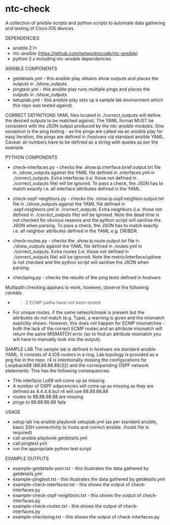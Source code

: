 # ntc-check

A collection of ansible scripts and python scripts to automate data gathering and testing of Cisco IOS devices.

DEPENDENCIES
- ansible 2.1+
- ntc-ansible (https://github.com/networktocode/ntc-ansible)
- python 2.x including ntc-ansible dependencies

ANSIBLE COMPONENTS
- getdetails.yml - this ansible play obtains show outputs and places the outputs in ./show_outputs
- pingtest.yml - this ansible play runs multiple pings and places the outputs in ./show_outputs
- setuplab.yml - this ansible play sets up a sample lab environment which this repo was tested against.

CORRECT DEFINITIONS
YAML files located in ./correct_outputs will define the desired outputs to be matched against. The YAML format MUST be consistent with the JSON output produced by the ntc-ansible modules.
One exception is the ping testing - as the pings are called via an ansible play for easy iteration, the pings are defined in /hostvars via standard ansible YAML.
Caveat: all numbers have to be defined as a string with quotes as per the example.

PYTHON COMPONENTS
- check-interfaces.py - checks the <device>.show.ip.interface.brief.output.txt file in ./show_outputs against the YAML file defined in <device>.interfaces.yml in ./correct_outputs.
Extra interfaces (i.e. those not defined in ./correct_outputs file) will be ignored.
To pass a check, the JSON has to match exactly i.e. all interface attributes defined in the YAML.

- check-ospf-neighbors.py - checks the <device>.show.ip.ospf.neighbor.output.txt file in ./show_outputs against the YAML file defined in <device>.ospf.neighbors.yml in ./correct_outputs.
Extra neighbors (i.e. those not defined in ./correct_outputs file) will be ignored.
Note the dead time is not checked for obvious reasons and the python script will sanitise the JSON when parsing.
To pass a check, the JSON has to match exactly i.e. all neighbor attributes defined in the YAML e.g. DR/BDR.

- check-routes.py - checks the <device>.show.ip.route.output.txt file in ./show_outputs against the YAML file defined in <device>.routes.yml in ./correct_outputs.
Extra routes (i.e. those not defined in ./correct_outputs file) will be ignored.
Note the metric/interface/uptime is not checked and the python script will sanitise the JSON when parsing.

- checkping.py - checks the results of the ping tests defined in hostvars

Multipath checking appears to work, however, observe the following caveats
   - >2 ECMP paths have not been tested
   - For unique routes, if the same network/mask is present but the attributes do not match (e.g. Type), a warning is given and the mismatch explicitly shown. However, this does not happen for ECMP mismatches - both the lack of the correct ECMP routes and an attribute mismatch will return the same MISMATCH error (so to find an attribute mismatch you will have to manually look into the output).
 
SAMPLE LAB
The sample lab is defined in hostvars via standard ansible YAML. It consists of 4 IOS routers in a ring. 
Lab topology is provided as a png file in the repo.
r4 is intentionally missing the configurations for Loopback88 (88.88.88.88/32) and the corresponding OSPF network statements.
This has the following consequences:
- THe interface Lo88 will come up as missing
- A number of OSPF adjacencies will come up as missing as they are defined as 4.4.4.4 but r4 will use 88.88.88.88
- routes to 88.88.88.88 are missing
- pings to 88.88.88.88 fails

USAGE
- setup lab via ansible playbook setuplab.yml (as per standard ansible, basic SSH connectivity to hosts and correct ansible ./hosts file is required)
- call ansible playbook getdetails.yml
- call pingtest.yml
- run the appropriate python test script

EXAMPLE OUTPUTS
- example-getdetails-json.txt - this illustrates the data gathered by getdetails.yml
- example-pingtest.txt - this illustrates the data gathered by getdetails.yml
- example-check-interfaces.txt - this shows the output of check-interfaces.py
- example-check-ospf-neighbors.txt - this shows the output of check-interfaces.py
- example-check-routes.txt - this shows the output of check-interfaces.py
- example-checkping.txt - this shows the output of check-interfaces.py
